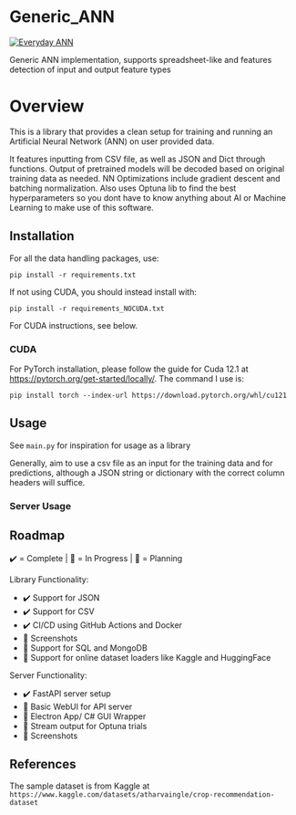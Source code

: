 # Generic_ANN
[![Everyday ANN](https://github.com/UdarGIT829/Everyday_ANN/actions/workflows/Everyday-ANN.yml/badge.svg)](https://github.com/UdarGIT829/Everyday_ANN/actions/workflows/Everyday-ANN.yml)

Generic ANN implementation, supports spreadsheet-like and features detection of input and output feature types

# Overview
This is a library that provides a clean setup for training and running an Artificial Neural Network (ANN) on user provided data.

It features inputting from CSV file, as well as JSON and Dict through functions. Output of pretrained models will be decoded based on original training data as needed.
NN Optimizations include gradient descent and batching normalization. Also uses Optuna lib to find the best hyperparameters so you dont have to know anything about AI or Machine Learning to make use of this software. 

## Installation

For all the data handling packages, use:
```
pip install -r requirements.txt
```

If not using CUDA, you should instead install with:
```
pip install -r requirements_NOCUDA.txt
```
For CUDA instructions, see below.

### CUDA
For PyTorch installation, please follow the guide for Cuda 12.1 at https://pytorch.org/get-started/locally/.
The command I use is: 
```
pip install torch --index-url https://download.pytorch.org/whl/cu121
```

## Usage
See `main.py` for inspiration for usage as a library

Generally, aim to use a csv file as an input for the training data and for predictions, although a JSON string or dictionary with the correct column headers will suffice. 

### Server Usage


## Roadmap
✔️ = Complete | 🔄 = In Progress | 📝 = Planning

Library Functionality:
- ✔️ Support for JSON
- ✔️ Support for CSV
- ✔️ CI/CD using GitHub Actions and Docker
- 🔄 Screenshots
- 📝 Support for SQL and MongoDB
- 📝 Support for online dataset loaders like Kaggle and HuggingFace 

Server Functionality:
- ✔️ FastAPI server setup
- 📝 Basic WebUI for API server
- 📝 Electron App/ C# GUI Wrapper
- 📝 Stream output for Optuna trials
- 🔄 Screenshots

## References
The sample dataset is from Kaggle at `https://www.kaggle.com/datasets/atharvaingle/crop-recommendation-dataset`